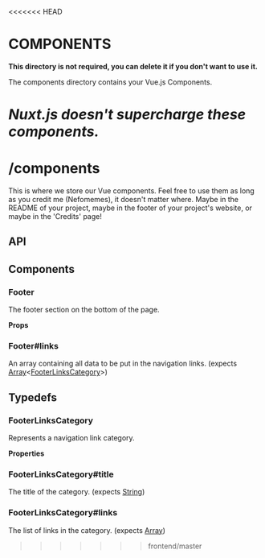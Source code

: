 <<<<<<< HEAD
# COMPONENTS

**This directory is not required, you can delete it if you don't want to use it.**

The components directory contains your Vue.js Components.

_Nuxt.js doesn't supercharge these components._
=======
# /components
This is where we store our Vue components. Feel free to use them as long as you credit me (Nefomemes), it doesn't matter where. Maybe in the README of your project, maybe in the footer of your project's website, or maybe in the 'Credits' page!

## **API**

## Components
### Footer
The footer section on the bottom of the page.

**Props**
### __**Footer#links**__ 
An array containing all data to be put in the navigation links. (expects [Array](https://developer.mozilla.org/en-US/docs/Web/JavaScript/Reference/Global_Objects/Array)<[FooterLinksCategory](#FooterLinksCategory)>)


## Typedefs

### FooterLinksCategory
Represents a navigation link category.

**Properties**
### FooterLinksCategory#title
The title of the category. (expects [String](https://developer.mozilla.org/en-US/docs/Web/JavaScript/Reference/Global_Objects/String))

### FooterLinksCategory#links
The list of links in the category. (expects [Array<FooterLink>](https://developer.mozilla.org/en-US/docs/Web/JavaScript/Reference/Global_Objects/Array))
>>>>>>> frontend/master
